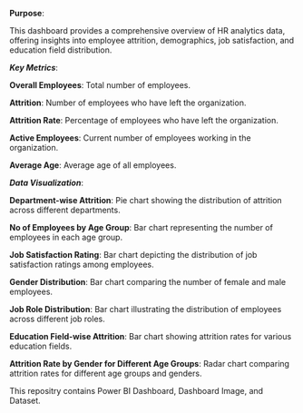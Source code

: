 **Purpose**:

This dashboard provides a comprehensive overview of HR analytics data, offering insights into employee attrition, demographics, job satisfaction, and education field distribution.

***Key Metrics***:

**Overall Employees**: Total number of employees.

**Attrition**: Number of employees who have left the organization.

**Attrition Rate**: Percentage of employees who have left the organization.

**Active Employees**: Current number of employees working in the organization.

**Average Age**: Average age of all employees.



***Data Visualization***:

**Department-wise Attrition**: Pie chart showing the distribution of attrition across different departments.

**No of Employees by Age Group**: Bar chart representing the number of employees in each age group.
    
**Job Satisfaction Rating**: Bar chart depicting the distribution of job satisfaction ratings among employees.

**Gender Distribution**: Bar chart comparing the number of female and male employees.

**Job Role Distribution**: Bar chart illustrating the distribution of employees across different job roles.

**Education Field-wise Attrition**: Bar chart showing attrition rates for various education fields.

**Attrition Rate by Gender for Different Age Groups**: Radar chart comparing attrition rates for different age groups and genders.

This repositry contains Power BI Dashboard, Dashboard Image, and Dataset.
